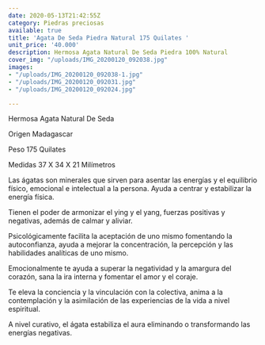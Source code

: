```yaml
---
date: 2020-05-13T21:42:55Z
category: Piedras preciosas
available: true
title: 'Agata De Seda Piedra Natural 175 Quilates '
unit_price: '40.000'
description: Hermosa Agata Natural De Seda Piedra 100% Natural
cover_img: "/uploads/IMG_20200120_092038.jpg"
images:
- "/uploads/IMG_20200120_092038-1.jpg"
- "/uploads/IMG_20200120_092031.jpg"
- "/uploads/IMG_20200120_092024.jpg"

---
```

Hermosa Agata Natural De Seda 

Origen Madagascar 

Peso 175 Quilates

Medidas 37 X 34 X 21 Milímetros 

Las ágatas son minerales que sirven para asentar las energías y el equilibrio físico, emocional e intelectual a la persona. Ayuda a centrar y estabilizar la energía física.

Tienen el poder de armonizar el ying y el yang, fuerzas positivas y negativas, además de calmar y aliviar.

Psicológicamente facilita la aceptación de uno mismo fomentando la autoconfianza, ayuda a mejorar la concentración, la percepción y las habilidades analíticas de uno mismo.

Emocionalmente te ayuda a superar la negatividad y la amargura del corazón, sana la ira interna y fomentar el amor y el coraje.

Te eleva la conciencia y la vinculación con la colectiva, anima a la contemplación y la asimilación de las experiencias de la vida a nivel espiritual.

A nivel curativo, el ágata estabiliza el aura eliminando o transformando las energías negativas.